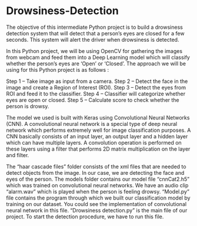 # Drowsiness-Detection
The objective of this intermediate Python project is to build a drowsiness detection system that will detect that a person’s eyes are closed for a few seconds. This system will alert the driver when drowsiness is detected.

In this Python project, we will be using OpenCV for gathering the images from webcam and feed them into a Deep Learning model which will classify whether the person’s eyes are ‘Open’ or ‘Closed’. The approach we will be using for this Python project is as follows :

Step 1 – Take image as input from a camera.
Step 2 – Detect the face in the image and create a Region of Interest (ROI).
Step 3 – Detect the eyes from ROI and feed it to the classifier.
Step 4 – Classifier will categorize whether eyes are open or closed.
Step 5 – Calculate score to check whether the person is drowsy.

The model we used is built with Keras using Convolutional Neural Networks (CNN). A convolutional neural network is a special type of deep neural network which performs extremely well for image classification purposes. A CNN basically consists of an input layer, an output layer and a hidden layer which can have multiple layers. A convolution operation is performed on these layers using a filter that performs 2D matrix multiplication on the layer and filter.

The “haar cascade files” folder consists of the xml files that are needed to detect objects from the image. In our case, we are detecting the face and eyes of the person.
The models folder contains our model file “cnnCat2.h5” which was trained on convolutional neural networks.
We have an audio clip “alarm.wav” which is played when the person is feeling drowsy.
“Model.py” file contains the program through which we built our classification model by training on our dataset. You could see the implementation of convolutional neural network in this file.
“Drowsiness detection.py” is the main file of our project. To start the detection procedure, we have to run this file.
